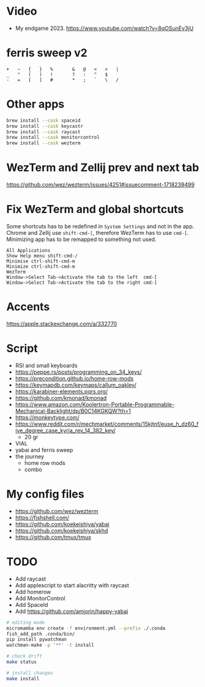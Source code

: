 # Video
* My endgame 2023. https://www.youtube.com/watch?v=8qOSunEy3jU

# ferris sweep v2
```
+	~	{	}	%		&	@	<	>	|
_	"	(	)	!		?	:	^	$
-	=	[	]	#		*	;	`	\	/
```

# Other apps

``` sh
brew install --cask spaceid
brew install --cask keycastr
brew install --cask raycast
brew install --cask monitorcontrol
brew install --cask wezterm
```

# WezTerm and Zellij prev and next tab
https://github.com/wez/wezterm/issues/4251#issuecomment-1718239499

# Fix WezTerm and global shortcuts
Some shortcuts has to be redefined in `System Settings` and not in the app.
Chrome and Zellij use `shift-cmd-[`, therefore WezTerm has to use `cmd-[`.
Minimizing app has to be remapped to something not used.

```
All Applications
Show Help menu shift-cmd-/
Minimise ctrl-shift-cmd-m
Minimize ctrl-shift-cmd-m
WezTerm
Window->Select Tab->Activate the tab to the left  cmd-[
Window->Select Tab->Activate the tab to the right cmd-]

```

# Accents
https://apple.stackexchange.com/a/332770

# Script
* RSI and small keyboards
* https://peppe.rs/posts/programming_on_34_keys/
* https://precondition.github.io/home-row-mods
* https://keymapdb.com/keymaps/callum_oakley/
* https://karabiner-elements.pqrs.org/
* https://github.com/kmonad/kmonad
* https://www.amazon.com/Koolertron-Portable-Programmable-Mechanical-Backlight/dp/B0C14KGKQW?th=1
* https://monkeytype.com/ 
* https://www.reddit.com/r/mechmarket/comments/15kjtnf/euse_h_dz60_five_degree_case_kyria_rev_14_382_key/
  * 20 gr
* VIAL
* yabai and ferris sweep
* the journey
  * home row mods
  * combo


# My config files
* https://github.com/wez/wezterm
* https://fishshell.com/
* https://github.com/koekeishiya/yabai
* https://github.com/koekeishiya/skhd
* https://github.com/tmux/tmux

# TODO
* Add raycast
* Add applescript to start alacritty with raycast
* Add homerow
* Add MonitorControl
* Add SpaceId
* Add https://github.com/amiorin/happy-yabai

```sh
# editing mode
micromamba env create -f environment.yml --prefix ./.conda
fish_add_path .conda/bin/
pip install pywatchman
watchman-make -p '**' -t install

# check drift
make status

# install changes
make install
```
